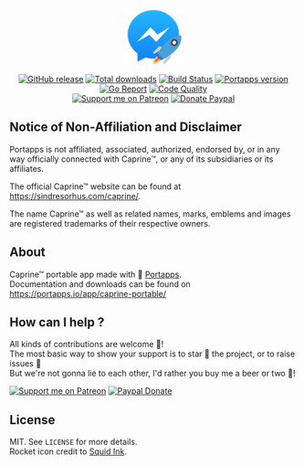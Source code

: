 <p align="center"><a href="https://portapps.io/app/caprine-portable/" target="_blank"><img width="100" src="https://github.com/portapps/caprine-portable/blob/master/res/papp.png"></a></p>

<p align="center">
  <a href="https://portapps.io/app/caprine-portable/#download"><img src="https://img.shields.io/github/release/portapps/caprine-portable.svg?style=flat-square" alt="GitHub release"></a>
  <a href="https://portapps.io/app/caprine-portable/#download"><img src="https://img.shields.io/github/downloads/portapps/caprine-portable/total.svg?style=flat-square" alt="Total downloads"></a>
  <a href="https://travis-ci.com/portapps/caprine-portable"><img src="https://img.shields.io/travis/com/portapps/caprine-portable/master.svg?style=flat-square" alt="Build Status"></a>
  <a href="https://github.com/portapps/portapps"><img src="https://img.shields.io/badge/portapps-1.26.1-479fdb.svg?style=flat-square" alt="Portapps version"></a>
  <a href="https://goreportcard.com/report/github.com/portapps/caprine-portable"><img src="https://goreportcard.com/badge/github.com/portapps/caprine-portable?style=flat-square" alt="Go Report"></a>
  <a href="https://www.codacy.com/app/portapps/caprine-portable"><img src="https://img.shields.io/codacy/grade/7bfa9d31b2774e0eb66a2aca48c91a94.svg?style=flat-square" alt="Code Quality"></a>
  <br /><a href="https://www.patreon.com/crazymax"><img src="https://img.shields.io/badge/donate-patreon-f96854.svg?logo=patreon&style=flat-square" alt="Support me on Patreon"></a>
  <a href="https://www.paypal.me/crazyws"><img src="https://img.shields.io/badge/donate-paypal-00457c.svg?logo=paypal&style=flat-square" alt="Donate Paypal"></a>
</p>

## Notice of Non-Affiliation and Disclaimer

Portapps is not affiliated, associated, authorized, endorsed by, or in any way officially connected with Caprine™, or any of its subsidiaries or its affiliates.

The official Caprine™ website can be found at https://sindresorhus.com/caprine/.

The name Caprine™ as well as related names, marks, emblems and images are registered trademarks of their respective owners.

## About

Caprine™ portable app made with 🚀 [Portapps](https://portapps.io).<br />
Documentation and downloads can be found on https://portapps.io/app/caprine-portable/

## How can I help ?

All kinds of contributions are welcome :raised_hands:!<br />
The most basic way to show your support is to star :star2: the project, or to raise issues :speech_balloon:<br />
But we're not gonna lie to each other, I'd rather you buy me a beer or two :beers:!

[![Support me on Patreon](https://portapps.io/img/donate/patreon.png)](https://www.patreon.com/crazymax) 
[![Paypal Donate](https://portapps.io/img/donate/paypal.png)](https://www.paypal.me/crazyws)

## License

MIT. See `LICENSE` for more details.<br />
Rocket icon credit to [Squid Ink](http://thesquid.ink).
